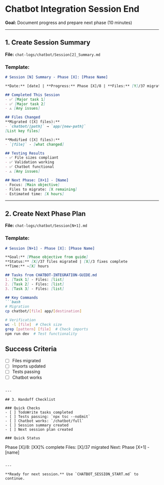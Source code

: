 # Chatbot Integration Session End

**Goal:** Document progress and prepare next phase (10 minutes)

---

## 1. Create Session Summary

**File:** `chat-logs/chatbot/Session[2]_Summary.md`

### Template:

```markdown
# Session [N] Summary - Phase [X]: [Phase Name]

**Date:** [date] | **Progress:** Phase [X]/8 | **Files:** [Y]/37 migrated

## Completed This Session
- ✅ [Major task 1]
- ✅ [Major task 2]
- ⚠️ [Any issues]

## Files Changed
**Migrated ([X] files):**
- `chatbot/[path]` → `app/[new-path]`
[List key files]

**Modified ([X] files):**
- `[file]` - [what changed]

## Testing Results
- ✅ File sizes compliant
- ✅ Validation working
- ✅ Chatbot functional
- ⚠️ [Any issues]

## Next Phase: [X+1] - [Name]
- Focus: [Main objective]
- Files to migrate: [X remaining]
- Estimated time: [X hours]
```

---

## 2. Create Next Phase Plan

**File:** `chat-logs/chatbot/Session[N+1].md`

### Template:

```markdown
# Session [N+1] - Phase [X]: [Phase Name]

**Goal:** [Phase objective from guide]
**Status:** [X]/37 files migrated | [X]/3 fixes complete
**Time:** ~[X] hours

## Tasks from CHATBOT-INTEGRATION-GUIDE.md
1. [Task 1] - Files: [list]
2. [Task 2] - Files: [list]
3. [Task 3] - Files: [list]

## Key Commands
```bash
# Migration
cp chatbot/[file] app/[destination]

# Verification
wc -l [file]  # Check size
grep [pattern] [file]  # Check imports
npm run dev  # Test functionality
```

## Success Criteria
- [ ] Files migrated
- [ ] Imports updated
- [ ] Tests passing
- [ ] Chatbot works
```

---

## 3. Handoff Checklist

### Quick Checks
- [ ] TodoWrite tasks completed
- [ ] Tests passing: `npx tsc --noEmit`
- [ ] Chatbot works: `/chatbot/full`
- [ ] Session summary created
- [ ] Next session plan created

### Quick Status
```
Phase [X]/8: [XX]% complete
Files: [X]/37 migrated
Next: Phase [X+1] - [name]
```

---

**Ready for next session.** Use `CHATBOT_SESSION_START.md` to continue.